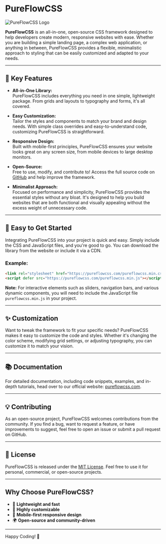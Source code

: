 # PureFlowCSS

![PureFlowCSS Logo](https://www.ardesigner.com.tr/pureflowCSS.png)

**PureFlowCSS** is an all-in-one, open-source CSS framework designed to help developers create modern, responsive websites with ease. Whether you are building a simple landing page, a complex web application, or anything in between, PureFlowCSS provides a flexible, minimalistic approach to styling that can be easily customized and adapted to your needs.

---

## 🌟 Key Features

- **All-in-One Library:**  
  PureFlowCSS includes everything you need in one simple, lightweight package. From grids and layouts to typography and forms, it's all covered.

- **Easy Customization:**  
  Tailor the styles and components to match your brand and design needs. With simple class overrides and easy-to-understand code, customizing PureFlowCSS is straightforward.

- **Responsive Design:**  
  Built with mobile-first principles, PureFlowCSS ensures your website looks great on any screen size, from mobile devices to large desktop monitors.

- **Open-Source:**  
  Free to use, modify, and contribute to! Access the full source code on [GitHub](https://github.com/pureflowcss) and help improve the framework.

- **Minimalist Approach:**  
  Focused on performance and simplicity, PureFlowCSS provides the essential styles without any bloat. It's designed to help you build websites that are both functional and visually appealing without the excess weight of unnecessary code.

---

## 🚀 Easy to Get Started

Integrating PureFlowCSS into your project is quick and easy. Simply include the CSS and JavaScript files, and you're good to go. You can download the library from the website or include it via a CDN.

### Example:

```html
<link rel="stylesheet" href="https://pureflowcss.com/pureflowcss.min.css">
<script defer src="https://pureflowcss.com/pureflowcss.min.js"></script>
```

**Note:** For interactive elements such as sliders, navigation bars, and various dynamic components, you will need to include the JavaScript file `pureflowcss.min.js` in your project.

---

## ✨ Customization

Want to tweak the framework to fit your specific needs? PureFlowCSS makes it easy to customize the code and styles. Whether it's changing the color scheme, modifying grid settings, or adjusting typography, you can customize it to match your vision.

---

## 📚 Documentation

For detailed documentation, including code snippets, examples, and in-depth tutorials, head over to our official website: [pureflowcss.com](https://pureflowcss.com).

---

## 💡 Contributing

As an open-source project, PureFlowCSS welcomes contributions from the community. If you find a bug, want to request a feature, or have improvements to suggest, feel free to open an issue or submit a pull request on GitHub.

---

## 📝 License

PureFlowCSS is released under the [MIT License](https://github.com/ArdaBozan/PureFlowCSS/blob/main/LICENSE). Feel free to use it for personal, commercial, or open-source projects.

---

## Why Choose PureFlowCSS?

- 🚀 **Lightweight and fast**
- 🎨 **Highly customizable**
- 📱 **Mobile-first responsive design**
- 🌍 **Open-source and community-driven**

---

Happy Coding! 🎉
